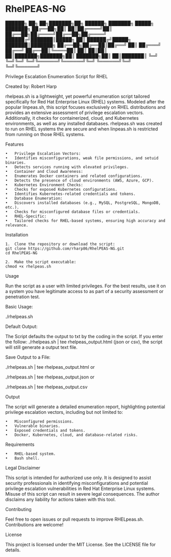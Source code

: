 # RhelPEAS-NG


██████╗ ██╗  ██╗███████╗██╗     ██████╗ ███████╗ █████╗ ███████╗
██╔══██╗██║  ██║██╔════╝██║     ██╔══██╗██╔════╝██╔══██╗██╔════╝
██████╔╝███████║█████╗  ██║     ██████╔╝█████╗  ███████║███████╗
██╔══██╗██╔══██║██╔══╝  ██║     ██╔═══╝ ██╔══╝  ██╔══██║╚════██║
██║  ██║██║  ██║███████╗███████╗██║     ███████╗██║  ██║███████║
╚═╝  ╚═╝╚═╝  ╚═╝╚══════╝╚══════╝╚═╝     ╚══════╝╚═╝  ╚═╝╚══════╝ 
                                                               
                                                         
Privilege Escalation Enumeration Script for RHEL

Created by: Robert Harp

rhelpeas.sh is a lightweight, yet powerful enumeration script tailored specifically for Red Hat Enterprise Linux (RHEL) systems. Modeled after the popular linpeas.sh, this script focuses exclusively on RHEL distributions and provides an extensive assessment of privilege escalation vectors. Additionally, it checks for containerized, cloud, and Kubernetes environments, as well as any installed databases. rhelpeas.sh was created to run on RHEL systems the are secure and when linpeas.sh is restricted from running on those RHEL systems. 

Features

	•	Privilege Escalation Vectors:
	•	Identifies misconfigurations, weak file permissions, and setuid binaries.
	•	Detects services running with elevated privileges.
	•	Container and Cloud Awareness:
	•	Enumerates Docker containers and related configurations.
	•	Detects the presence of cloud environments (AWS, Azure, GCP).
	•	Kubernetes Environment Checks:
	•	Checks for exposed Kubernetes configurations.
	•	Identifies Kubernetes-related credentials and tokens.
	•	Database Enumeration:
	•	Discovers installed databases (e.g., MySQL, PostgreSQL, MongoDB, etc.).
	•	Checks for misconfigured database files or credentials.
	•	RHEL-Specific:
	•	Tailored checks for RHEL-based systems, ensuring high accuracy and relevance.

Installation

	1.	Clone the repository or download the script:
 	git clone https://github.com/rharp86/RhelPEAS-NG.git
  	cd RhelPEAS-NG
   
	2.	Make the script executable:
 	chmod +x rhelpeas.sh

Usage

Run the script as a user with limited privileges. For the best results, use it on a system you have legitimate access to as part of a security assessment or penetration test.

Basic Usage:

./rhelpeas.sh

Default Output: 

The Script defaults the output to txt by the coding in the script. If you enter the follow: ./rhelpeas.sh | tee rhelpeas_output.html (json or csv), the script will still generate a output text file. 

Save Output to a File:

./rhelpeas.sh | tee rhelpeas_output.html or 

./rhelpeas.sh | tee rhelpeas_output.json or 

./rhelpeas.sh | tee rhelpeas_output.csv

Output

The script will generate a detailed enumeration report, highlighting potential privilege escalation vectors, including but not limited to:

	•	Misconfigured permissions.
	•	Vulnerable binaries.
	•	Exposed credentials and tokens.
	•	Docker, Kubernetes, cloud, and database-related risks.

Requirements

	•	RHEL-based system.
	•	Bash shell.

Legal Disclaimer

This script is intended for authorized use only. It is designed to assist security professionals in identifying misconfigurations and potential privilege escalation vulnerabilities in Red Hat Enterprise Linux systems. Misuse of this script can result in severe legal consequences. The author disclaims any liability for actions taken with this tool.

Contributing

Feel free to open issues or pull requests to improve RHELpeas.sh. Contributions are welcome!

License

This project is licensed under the MIT License. See the LICENSE file for details.
